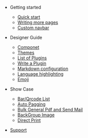 - Getting started

  - [Quick start](quickstart.md)
  - [Writing more pages](more-pages.md)
  - [Custom navbar](custom-navbar.md)


- Designer Guide

  - [Componet](configuration.md)
  - [Themes](themes.md)
  - [List of Plugins](plugins.md)
  - [Write a Plugin](write-a-plugin.md)
  - [Markdown configuration](markdown.md)
  - [Language highlighting](language-highlight.md)
  - [Emoji](emoji.md)

- Show Case

  - [Bar/Qrcode List](deploy.md)
  - [Auto Pagging](helpers.md)
  - [Bulk General Pdf and Send Mail](vue.md)
  - [BackGroup Image](pwa.md)
  - [Direct Print](embed-files.md)

- [Support](helpers)


